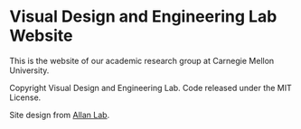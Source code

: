 # Visual Design and Engineering Lab Website

This is the website of our academic research group at Carnegie Mellon University.

Copyright Visual Design and Engineering Lab. Code released under the MIT License. 

Site design from [Allan Lab](https://www.allanlab.org/aboutwebsite.html).
